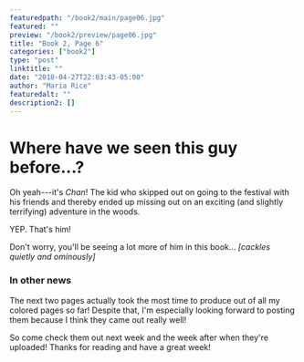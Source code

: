 ```yaml
---
featuredpath: "/book2/main/page06.jpg"
featured: ""
preview: "/book2/preview/page06.jpg"
title: "Book 2, Page 6"
categories: ["book2"]
type: "post"
linktitle: ""
date: "2018-04-27T22:03:43-05:00"
author: "Maria Rice"
featuredalt: ""
description2: []
---
```


# Where have we seen this guy before...?

Oh yeah---it's *Chan*! The kid who skipped out on going to the
festival with his friends and thereby ended up missing out on an
exciting (and slightly terrifying) adventure in the woods.

YEP. That's him!

Don't worry, you'll be seeing a lot more of him
in this book... *[cackles quietly and ominously]*

### In other news

The next two pages actually took the most time to produce out of all
my colored pages so far! Despite that, I'm especially looking
forward to posting them because I think they came out really well!

So come check them out next week and the week after when they're
uploaded! Thanks for reading and have a great week!
